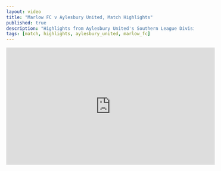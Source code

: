 ```yaml
---
layout: video
title: "Marlow FC v Aylesbury United, Match Highlights"
published: true
description: "Highlights from Aylesbury United's Southern League Division One Central match away at Marlow FC, August 12th, 2025. Final score 3-0."
tags: [match, highlights, aylesbury_united, marlow_fc]
---
```

<iframe width="560" height="315" src="https://www.youtube.com/embed/J4f13dnzdf4?si=2ogV30UOgDCKKEwL" title="YouTube video player" frameborder="0" allow="accelerometer; autoplay; clipboard-write; encrypted-media; gyroscope; picture-in-picture; web-share" referrerpolicy="strict-origin-when-cross-origin" allowfullscreen></iframe>
